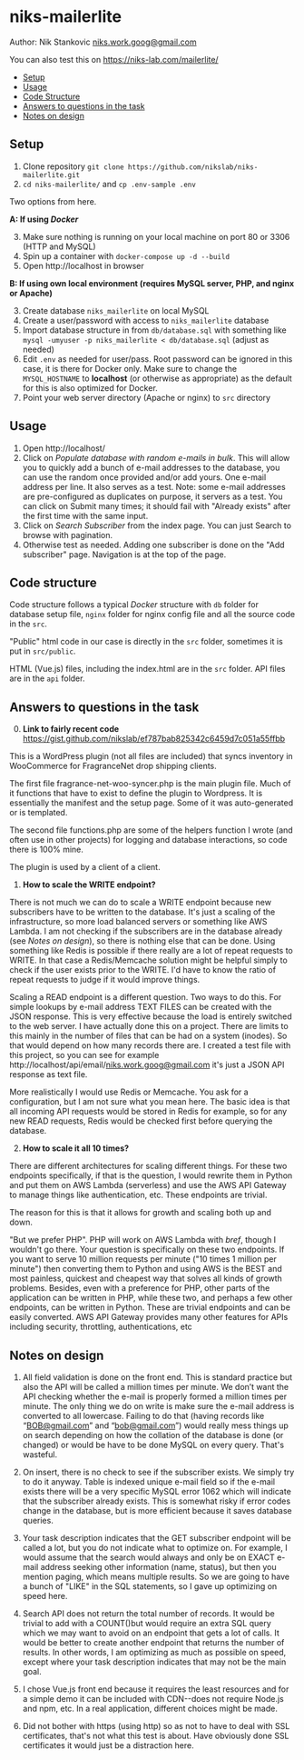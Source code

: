 # niks-mailerlite

Author: Nik Stankovic <niks.work.goog@gmail.com>

You can also test this on https://niks-lab.com/mailerlite/

- [Setup](#setup)
- [Usage](#usage)
- [Code Structure](#code-structure)
- [Answers to questions in the task](#answers-to-questions-in-the-task)
- [Notes on design](#notes-on-design)


## Setup


1. Clone repository `git clone https://github.com/nikslab/niks-mailerlite.git`
2. `cd niks-mailerlite/` and `cp .env-sample .env`


Two options from here.


**A: If using *Docker***


3. Make sure nothing is running on your local machine on port 80 or 3306 (HTTP and MySQL)
4. Spin up a container with `docker-compose up -d --build`
5. Open http://localhost in browser


**B: If using own local environment (requires MySQL server, PHP, and nginx or Apache)**


3. Create database `niks_mailerlite` on local MySQL
4. Create a user/password with access to `niks_mailerlite` database
5. Import database structure in from `db/database.sql` with something like `mysql -umyuser -p niks_mailerlite < db/database.sql` (adjust as needed)
6. Edit `.env` as needed for user/pass. Root password can be ignored in this case, it is there for Docker only. Make sure to change the `MYSQL_HOSTNAME` to **localhost** (or otherwise as appropriate) as the default for this is also optimized for Docker.
7. Point your web server directory (Apache or nginx) to `src` directory


## Usage


1. Open http://localhost/
2. Click on *Populate database with random e-mails in bulk*. This will allow you to quickly add a bunch of e-mail addresses to the database, you can use the random once provided and/or add yours. One e-mail address per line. It also serves as a test. Note: some e-mail addresses are pre-configured as duplicates on purpose, it servers as a test. You can click on Submit many times; it should fail with "Already exists" after the first time with the same input.
3. Click on *Search Subscriber* from the index page. You can just Search to browse with pagination.
4. Otherwise test as needed. Adding one subscriber is done on the "Add subscriber" page. Navigation is at the top of the page.


## Code structure

Code structure follows a typical *Docker* structure with `db` folder for database setup file, `nginx` folder for nginx config file and all the source code in the `src`.

"Public" html code in our case is directly in the `src` folder, sometimes it is put in `src/public`.

HTML (Vue.js) files, including the index.html are in the `src` folder. API files are in the `api` folder.



## Answers to questions in the task


0. **Link to fairly recent code** https://gist.github.com/nikslab/ef787bab825342c6459d7c051a55ffbb

This is a WordPress plugin (not all files are included) that syncs inventory in WooCommerce for FragranceNet drop shipping clients.

  The first file fragrance-net-woo-syncer.php is the main plugin file. Much of it functions that have to exist to define the plugin to Wordpress. It is essentially the manifest and the setup page. Some of it was auto-generated or is templated.

  The second file functions.php are some of the helpers function I wrote (and often use in other projects) for logging and database interactions, so code there is 100% mine.

  The plugin is used by a client of a client.


1. **How to scale the WRITE endpoint?**

There is not much we can do to scale a WRITE endpoint because new subscribers have to be written to the database. It's just a scaling of the infrastructure, so more load balanced servers or something like AWS Lambda. I am not checking if the subscribers are in the database already (see *Notes on design*), so there is nothing else that can be done. Using something like Redis is possible if there really are a lot of repeat requests to WRITE. In that case a Redis/Memcache solution might be helpful simply to check if the user exists prior to the WRITE. I'd have to know the ratio of repeat requests to judge if it would improve things.

 Scaling a READ endpoint is a different question. Two ways to do this. For simple lookups by e-mail address TEXT FILES can be created with the JSON response. This is very effective because the load is entirely switched to the web server. I have actually done this on a project. There are limits to this mainly in the number of files that can be had on a system (inodes). So that would depend on how many records there are. I created a test file with this project, so you can see for example http://localhost/api/email/niks.work.goog@gmail.com it's just a JSON API response as text file.  

 More realistically I would use Redis or Memcache. You ask for a configuration, but I am not sure what you mean here. The basic idea is that all incoming API requests would be stored in Redis for example, so for any new READ requests, Redis would be checked first before querying the database.


2. **How to scale it all 10 times?**

There are different architectures for scaling different things. For these two endpoints specifically, if that is the question, I would rewrite them in Python and put them on AWS Lambda (serverless) and use the AWS API Gateway to manage things like authentication, etc. These endpoints are trivial.

 The reason for this is that it allows for growth and scaling both up and down.

 "But we prefer PHP". PHP will work on AWS Lambda with *bref*, though I wouldn't go there. Your question is specifically on these two endpoints. If you want to serve 10 million requests per minute ("10 times 1 million per minute") then converting them to Python and using AWS is the BEST and most painless, quickest and cheapest way that solves all kinds of growth problems.
 Besides, even with a preference for PHP, other parts of the application can be written in PHP, while these two, and perhaps a few other endpoints, can be written in Python. These are trivial endpoints and can be easily converted. AWS API Gateway provides many other features for APIs including security, throttling, authentications, etc




## Notes on design


1. All field validation is done on the front end. This is standard practice but also the API will be called a million times per minute. We don’t want the API checking whether the e-mail is properly formed a million times per minute. The only thing we do on write is make sure the e-mail address is converted to all lowercase. Failing to do that (having records like “BOB@gmail.com” and “bob@gmail.com”) would really mess things up on search depending on how the collation of the database is done (or changed) or would be have to be done MySQL on every query. That's wasteful.


2. On insert, there is no check to see if the subscriber exists. We simply try to do it anyway. Table is indexed unique e-mail field so if the e-mail exists there will be a very specific MySQL error 1062 which will indicate that the subscriber already exists. This is somewhat risky if error codes change in the database, but is more efficient because it saves database queries.


3. Your task description indicates that the GET subscriber endpoint will be called a lot, but you do not indicate what to optimize on. For example, I would assume that the search would always and only be on EXACT e-mail address seeking other information (name, status), but then you mention paging, which means multiple results. So we are going to have a bunch of "LIKE" in the SQL statements, so I gave up optimizing on speed here.


4. Search API does not return the total number of records. It would be trivial to add with a COUNT()but would require an extra SQL query which we may want to avoid on an endpoint that gets a lot of calls. It would be better to create another endpoint that returns the number of results. In other words, I am optimizing as much as possible on speed, except where your task description indicates that may not be the main goal.


5. I chose Vue.js front end because it requires the least resources and for a simple demo it can be included with CDN--does not require Node.js and npm, etc. In a real application, different choices might be made.


6. Did not bother with https (using http) so as not to have to deal with SSL certificates, that's not what this test is about. Have obviously done SSL certificates it would just be a distraction here.






